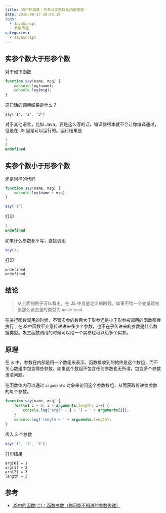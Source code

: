 ```yaml
---
title: JS中的函数：形参与实参以及内部原理
date: 2018-09-17 10:48:18
tags:
  - JavaScript
  - 参数传递
categories:
  - JavaScript
---
```


## 实参个数大于形参个数

对于如下函数

```js
function say(name, msg) {
    console.log(name);
    console.log(msg);
}
```

这句话的调用结果是什么？

```
say('1', '2', '3')
```

<!-- more -->

对于其他语言，比如 Java，要是这么写的话，编译器根本就不会让你编译通过，但是在 JS 里是可以运行的。运行结果是

```js
1
2
undefined
```

## 实参个数小于形参个数

还是同样的代码

```js
function say(name, msg) {
    console.log(name + msg);
}

say('1')
```

打印

```js
1
undefined
```

如果什么参数都不写，直接调用

```js
say();
```

打印

```
undefined
undefined
```

## 结论

> 从上面的例子可以看出，在 JS 中变量定义的时候，如果不给一个变量赋初值那么该变量的类型为 `undefiend`

在进行函数调用的时候，不管实参的数目大于形参还是小于形参被调用的函数都会执行；在JS中函数不介意传递进来多少个参数，也不在乎传进来的参数是什么数据类型。发生函数调用的时候可以给一个实参也可以给多个实参。

## 原理

在 js 中，参数在内部是用一个数组来表示。函数接收到的始终是这个数组，而不关心数组中包含哪些参数，如果这个数组不包含任何参数也无所谓，包含多个参数也没问题。

在函数体内可以通过 `arguments` 对象来访问这个参数数组，从而获取传递给参数的每个参数。

```js
function say(name, msg) {
    for(let i = 0; i < arguments.length; i++) {
        console.log('arg[' + i + '] = ' + arguments[i]);
    }
    console.log('length = ' + arguments.length);
}
```

传入 3 个参数

```js
say('1', '2', '3');
```

打印结果

```
arg[0] = 1
arg[1] = 2
arg[2] = 3
length = 3
```

## 参考

* [JS中的函数(二)：函数参数（你可能不知道的参数传递）](https://www.cnblogs.com/hanhanhan/p/5765920.html)
